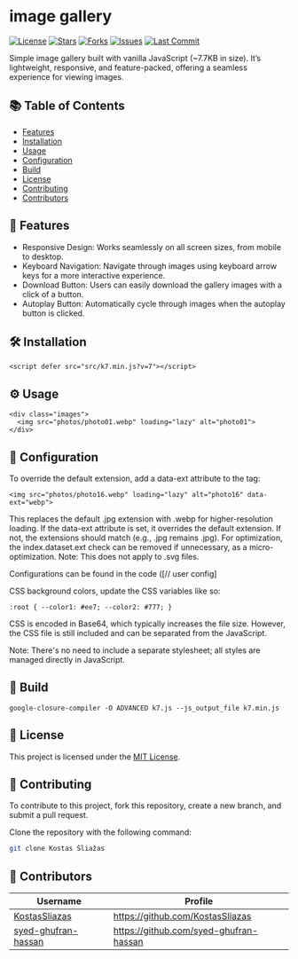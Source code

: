# image gallery
[![License](https://img.shields.io/github/license/KostasSliazas/K7)](LICENSE)
[![Stars](https://img.shields.io/github/stars/KostasSliazas/K7?style=social)](https://github.com/KostasSliazas/K7/stargazers)
[![Forks](https://img.shields.io/github/forks/KostasSliazas/K7?style=social)](https://github.com/KostasSliazas/K7/forks)
[![Issues](https://img.shields.io/github/issues/KostasSliazas/K7)](https://github.com/KostasSliazas/K7/issues)
[![Last Commit](https://img.shields.io/github/last-commit/KostasSliazas/K7)](https://github.com/KostasSliazas/K7/commits)

Simple image gallery built with vanilla JavaScript (~7.7KB in size). It’s lightweight, responsive, and feature-packed, offering a seamless experience for viewing images.

## 📚 Table of Contents
- [Features](#-features)
- [Installation](#️-installation)
- [Usage](#️-usage)
- [Configuration](#-configuration)
- [Build](#-build)
- [License](#-license)
- [Contributing](#-contributing)
- [Contributors](#-contributors)

## 🚀 Features

- Responsive Design: Works seamlessly on all screen sizes, from mobile to desktop.
- Keyboard Navigation: Navigate through images using keyboard arrow keys for a more interactive experience.
- Download Button: Users can easily download the gallery images with a click of a button.
- Autoplay Button: Automatically cycle through images when the autoplay button is clicked.

## 🛠️ Installation

```
<script defer src="src/k7.min.js?v=7"></script>
```

## ⚙️ Usage

```
<div class="images">
  <img src="photos/photo01.webp" loading="lazy" alt="photo01">
</div>
```

## 🔧 Configuration

To override the default extension, add a data-ext attribute to the tag:
```
<img src="photos/photo16.webp" loading="lazy" alt="photo16" data-ext="webp">
````
This replaces the default .jpg extension with .webp for higher-resolution loading. If the data-ext attribute is set, it overrides the default extension. If not, the extensions should match (e.g., .jpg remains .jpg). For optimization, the index.dataset.ext check can be removed if unnecessary, as a micro-optimization. Note: This does not apply to .svg files.

Configurations can be found in the code ([// user config]

CSS background colors, update the CSS variables like so:
```
:root { --color1: #ee7; --color2: #777; }
```
CSS is encoded in Base64, which typically increases the file size. However, the CSS file is still included and can be separated from the JavaScript.

Note: There's no need to include a separate stylesheet; all styles are managed directly in JavaScript.

## 🔨 Build

```
google-closure-compiler -O ADVANCED k7.js --js_output_file k7.min.js
```

## 📄 License

This project is licensed under the [MIT License](LICENSE).

## 💬 Contributing

To contribute to this project, fork this repository, create a new branch, and submit a pull request.

Clone the repository with the following command:

```bash
git clone Kostas Šliažas
```
## 👥 Contributors

| Username | Profile |
|----------|---------|
| [KostasSliazas](https://github.com/KostasSliazas) | https://github.com/KostasSliazas |
| [syed-ghufran-hassan](https://github.com/syed-ghufran-hassan) | https://github.com/syed-ghufran-hassan |
